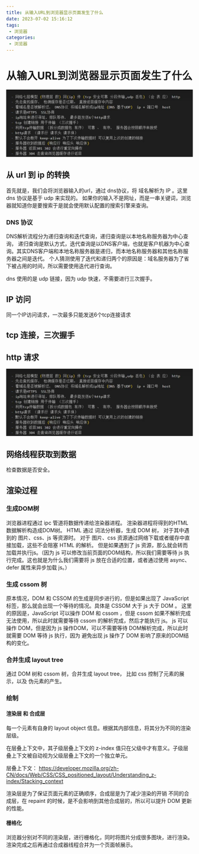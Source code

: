```yaml
---
title: 从输入URL到浏览器显示页面发生了什么
date: 2023-07-02 15:16:12
tags:
 - 浏览器
categories:
 - 浏览器
---
```



# 从输入URL到浏览器显示页面发生了什么

![Alt text](./%E4%BB%8E%E8%BE%93%E5%85%A5URL%E5%88%B0%E6%B5%8F%E8%A7%88%E5%99%A8%E6%98%BE%E7%A4%BA%E9%A1%B5%E9%9D%A2%E5%8F%91%E7%94%9F%E4%BA%86%E4%BB%80%E4%B9%88/image.png)

## 从 url 到 ip 的转换

首先就是，我们会将浏览器输入的url，通过 dns协议，将 域名解析为 IP 。这里 dns 协议是基于 udp 来实现的。
如果你的输入不是网址，而是一串关键词，浏览器就知道你是要搜索于是就会使用默认配置的搜索引擎来查询。

### DNS 协议

DNS解析流程分为递归查询和迭代查询，递归查询是以本地名称服务器为中心查询， 递归查询是默认方式，迭代查询是以DNS客户端，也就是客户机器为中心查询。其实DNS客户端和本地名称服务器是递归，而本地名称服务器和其他名称服务器之间是迭代。
个人猜测使用了迭代和递归两个的原因是：域名服务器为了省下被占用的时间，所以需要使用迭代进行查询。

dns 使用的是 udp 链接，因为 udp 快速，不需要进行三次握手。


## IP 访问

同一个IP访问请求，一次最多只能发送6个tcp连接请求


## tcp 连接，三次握手



## http 请求


![Alt text](./%E4%BB%8E%E8%BE%93%E5%85%A5URL%E5%88%B0%E6%B5%8F%E8%A7%88%E5%99%A8%E6%98%BE%E7%A4%BA%E9%A1%B5%E9%9D%A2%E5%8F%91%E7%94%9F%E4%BA%86%E4%BB%80%E4%B9%88/image.png)



## 网络线程获取到数据

检查数据是否安全。



## 渲染过程

### 生成DOM树

浏览器进程通过 ipc 管道将数据传递给渲染器进程。
渲染器进程将得到的HTML数据解析构造成DOM树。
HTML 通过 词法分析器，生成 DOM 树，
对于其中遇到的 图片、css、js 等资源时。
对于 图片、css 资源通过网络下载或者缓存中直接加载，这些不会阻塞 HTML 的解析。
但是如果遇到了 js 资源，那么就会转而加载并执行js。（因为 js 可以修改当前页面的DOM结构，所以我们需要等待 js 执行完成。这也就是为什么我们需要将 js 放在合适的位置，或者通过使用 async、defer 属性来异步加载 js。）




### 生成 cssom 树

原本情况，DOM 和 CSSOM 的生成是同步进行的，但是如果出现了 JavaScript 标签，那么就会出现一个等待的情况。具体是 CSSOM 大于 js 大于 DOM 。
这里的原因是，JavaScript 可以操作 DOM 和 cssom ，但是 cssom 如果不解析完成无法使用，所以此时就需要等待 cssom 的解析完成，然后才能执行 js。 js 可以操作 DOM，但是因为 js 操作DOM，可以不需要等待 DOM解析完成，所以此时就需要 DOM 等待 js 执行，因为 避免出现 js 操作了 DOM 影响了原来的DOM结构的变化。



### 合并生成 layout tree

通过 DOM 树和 cssom  树，合并生成 layout tree，
比如 css 控制了元素的展示，以及 伪元素的产生。


### 绘制

#### 渲染层 和 合成层

每一个元素有自身的 layout object 信息。根据其内部信息，将其分为不同的渲染层级。

在层叠上下文中，其子级层叠上下文的 z-index 值只在父级中才有意义。子级层叠上下文被自动视为父级层叠上下文的一个独立单元。

层叠上下文：
https://developer.mozilla.org/zh-CN/docs/Web/CSS/CSS_positioned_layout/Understanding_z-index/Stacking_context


渲染层是为了保证页面元素的正确顺序，合成层是为了减少渲染的开销
不同的合成层，在 repaint 的时候，是不会影响到其他合成层的，所以可以提升 DOM 更新的性能。


#### 栅格化

浏览器分别对不同的渲染层，进行栅格化，同时将图片分成很多图块，进行渲染。渲染完成之后再通过合成器线程合并为一个页面帧展示。